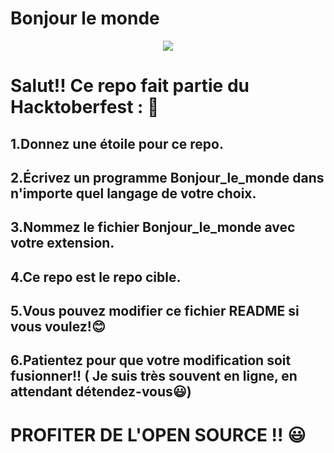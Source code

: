 # Bonjour le monde

<p align="center"><img src="https://miro.medium.com/max/1024/1*OohqW5DGh9CQS4hLY5FXzA.png"</p>

# Salut!! Ce repo fait partie du Hacktoberfest : 🎁

## 1.Donnez une étoile pour ce repo.
## 2.Écrivez un programme Bonjour_le_monde dans n'importe quel langage de votre choix.
## 3.Nommez le fichier Bonjour_le_monde avec votre extension.
## 4.Ce repo est le repo cible.
## 5.Vous pouvez modifier ce fichier README si vous voulez!😊
## 6.Patientez pour que votre modification soit fusionner!! ( Je suis très souvent en ligne, en attendant détendez-vous😃)

# PROFITER DE L'OPEN SOURCE !! 😃

